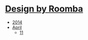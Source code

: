 # <a href="">Design by Roomba</a>

 - [2014](2014)
  - [April](april/april.md)
    - [11](april/11.md)
  
  
